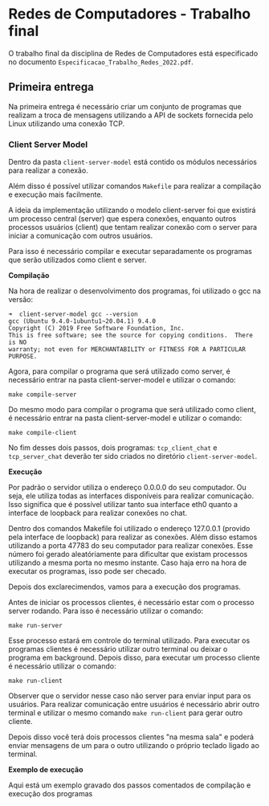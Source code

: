 # Redes de Computadores - Trabalho final

O trabalho final da disciplina de Redes de Computadores está especificado no documento `Especificacao_Trabalho_Redes_2022.pdf`.

## Primeira entrega

Na primeira entrega é necessário criar um conjunto de programas que realizam a troca de mensagens utilizando a API de sockets fornecida pelo Linux utilizando uma conexão TCP.

### Client Server Model

Dentro da pasta `client-server-model` está contido os módulos necessários para realizar a conexão.

Além disso é possível utilizar comandos `Makefile` para realizar a compilação e execução mais facilmente.

A ideia da implementação utilizando o modelo client-server foi que existirá um processo central (server) que espera conexões, enquanto outros processos usuários (client) que tentam realizar conexão com o server para iniciar a comunicação com outros usuários.

Para isso é necessário compilar e executar separadamente os programas que serão utilizados como client e server.

**Compilação**

Na hora de realizar o desenvolvimento dos programas, foi utilizado o gcc na versão:

```
➜  client-server-model gcc --version
gcc (Ubuntu 9.4.0-1ubuntu1~20.04.1) 9.4.0
Copyright (C) 2019 Free Software Foundation, Inc.
This is free software; see the source for copying conditions.  There is NO
warranty; not even for MERCHANTABILITY or FITNESS FOR A PARTICULAR PURPOSE.
```

Agora, para compilar o programa que será utilizado como server, é necessário entrar na pasta client-server-model e utilizar o comando:

```
make compile-server
```

Do mesmo modo para compilar o programa que será utilizado como client, é necessário entrar na pasta client-server-model e utilizar o comando:

```
make compile-client
```

No fim desses dois passos, dois programas: `tcp_client_chat` e `tcp_server_chat` deverão ter sido criados no diretório `client-server-model`.

**Execução**

Por padrão o servidor utiliza o endereço 0.0.0.0 do seu computador. Ou seja, ele utiliza todas as interfaces disponíveis para realizar comunicação. Isso significa que é possível utilizar tanto sua interface eth0 quanto a interface de loopback para realizar conexôes no chat.

Dentro dos comandos Makefile foi utilizado o endereço 127.0.0.1 (provido pela interface de loopback) para realizar as conexões. Além disso estamos utilizando a porta 47783 do seu computador para realizar conexões. Esse número foi gerado aleatóriamente para dificultar que existam processos utilizando a mesma porta no mesmo instante. Caso haja erro na hora de executar os programas, isso pode ser checado.

Depois dos exclarecimendos, vamos para a execução dos programas.

Antes de iniciar os processos clientes, é necessário estar com o processo server rodando. Para isso é necessário utilizar o comando:

```
make run-server
```

Esse processo estará em controle do terminal utilizado. Para executar os programas clientes é necessário utilizar outro terminal ou deixar o programa em background. Depois disso, para executar um processo cliente é necessário utilizar o comando:

```
make run-client
```

Observer que o servidor nesse caso não server para enviar input para os usuários. Para realizar comunicação entre usuários é necessário abrir outro terminal e utilizar o mesmo comando `make run-client` para gerar outro cliente.

Depois disso você terá dois processos clientes "na mesma sala" e poderá enviar mensagens de um para o outro utilizando o próprio teclado ligado ao terminal.

**Exemplo de execução**

Aqui está um exemplo gravado dos passos comentados de compilação e execução dos programas
